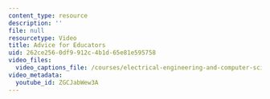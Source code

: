 ```yaml
---
content_type: resource
description: ''
file: null
resourcetype: Video
title: Advice for Educators
uid: 262ce256-0df9-912c-4b1d-65e81e595758
video_files:
  video_captions_file: /courses/electrical-engineering-and-computer-science/6-811-principles-and-practice-of-assistive-technology-fall-2014/instructor-insights/video-playlist/advice-for-educators/ZGCJabWew3A.vtt
video_metadata:
  youtube_id: ZGCJabWew3A
---
```


